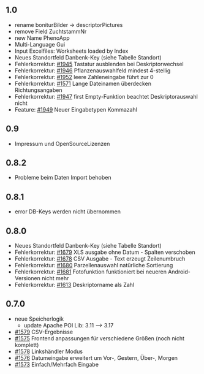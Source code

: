 1.0
---
* rename boniturBilder -> descriptorPictures
* remove Field ZuchtstammNr
* new Name PhenoApp
* Multi-Language Gui
* Input Excelfiles: Worksheets loaded by Index
* Neues Standortfeld Danbenk-Key (siehe Tabelle Standort)
* Fehlerkorrektur: [#1945](https://promadmz.julius-kuehn.de/issues/1945) Tastatur ausblenden bei Deskriptorwechsel
* Fehlerkorrektur: [#1946](https://promadmz.julius-kuehn.de/issues/1946) Pflanzenauswahlfeld mindest 4-stellig
* Fehlerkorrektur: [#1952](https://promadmz.julius-kuehn.de/issues/1952) leere Zahleneingabe führt zur 0
* Fehlerkorrektur: [#1571](https://promadmz.julius-kuehn.de/issues/1571) Lange Dateinamen überdecken Richtungsangaben
* Fehlerkorrektur: [#1947](https://promadmz.julius-kuehn.de/issues/1947) first Empty-Funktion beachtet Deskriptorauswahl nicht
* Feature: [#1949](https://promadmz.julius-kuehn.de/issues/1949) Neuer Eingabetypen Kommazahl

0.9
---
* Impressum und OpenSourceLizenzen

0.8.2
-----
* Probleme beim Daten Import behoben

0.8.1
-----
* error DB-Keys werden nicht übernommen

0.8.0
-----
* Neues Standortfeld Danbenk-Key (siehe Tabelle Standort)
* Fehlerkorrektur: [#1679](https://promadmz.julius-kuehn.de/issues/1679) XLS ausgabe ohne Datum - Spalten verschoben
* Fehlerkorrektur: [#1678](https://promadmz.julius-kuehn.de/issues/1678) CSV Ausgabe - Text erzeugt Zeilenumbruch
* Fehlerkorrektur: [#1680](https://promadmz.julius-kuehn.de/issues/1680) Parzellenauswahl natürliche Sortierung
* Fehlerkorrektur: [#1681](https://promadmz.julius-kuehn.de/issues/1681) Fotofunktion funktioniert bei neueren Android-Versionen nicht mehr
* Fehlerkorrektur: [#1613](https://promadmz.julius-kuehn.de/issues/1613) Deskriptorname als Zahl

0.7.0
-----
* neue Speicherlogik
    * update Apache POI Lib:  3.11 --> 3.17
* [#1579](https://promadmz.julius-kuehn.de/issues/1579) CSV-Ergebnisse
* [#1575](https://promadmz.julius-kuehn.de/issues/1575) Frontend anpassungen für verschiedene Größen (noch nicht komplett)
* [#1578](https://promadmz.julius-kuehn.de/issues/1578) Linkshändler Modus
* [#1576](https://promadmz.julius-kuehn.de/issues/1576) Datumeingabe erweitert um Vor-, Gestern, Über-, Morgen 
* [#1573](https://promadmz.julius-kuehn.de/issues/1573) Einfach/Mehrfach Eingabe